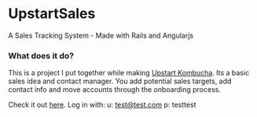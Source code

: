 # UpstartSales
A Sales Tracking System - Made with Rails and Angularjs

### What does it do?

This is a project I put together while making [Upstart Kombucha](http://drinkupstart.com/). Its a basic sales idea and contact manager. You add potential sales targets, add contact info and move accounts through the onboarding process.

Check it out [here](https://upstartsales.herokuapp.com/).
Log in with:
u: test@test.com
p: testtest
